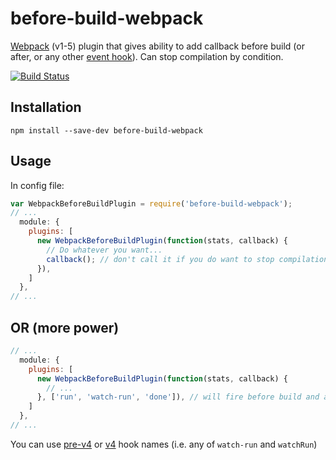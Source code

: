 # before-build-webpack

[Webpack](http://webpack.github.io/) (v1-5) plugin that gives ability to add callback
before build (or after, or any other [event hook](https://webpack.js.org/api/compiler-hooks/)). 
Can stop compilation by condition.

[![Build Status](https://api.travis-ci.org/artemdudkin/before-build-webpack.svg?branch=master)](https://travis-ci.org/artemdudkin/before-build-webpack)

## Installation

```
npm install --save-dev before-build-webpack
```

## Usage

In config file:

``` javascript
var WebpackBeforeBuildPlugin = require('before-build-webpack');
// ...
  module: {
    plugins: [
      new WebpackBeforeBuildPlugin(function(stats, callback) {
        // Do whatever you want...
        callback(); // don't call it if you do want to stop compilation
      }),
    ]
  },
// ...
```

## OR (more power)

``` javascript
// ...
  module: {
    plugins: [
      new WebpackBeforeBuildPlugin(function(stats, callback) {
        // ...
      }, ['run', 'watch-run', 'done']), // will fire before build and after build
    ]
  },
// ...
```
You can use [pre-v4](https://github.com/webpack/webpack.js.org/blob/v3.11.0/src/content/api/compiler.md#event-hooks) or [v4](https://webpack.js.org/api/compiler-hooks/) hook names (i.e. any of `watch-run` and `watchRun`)
